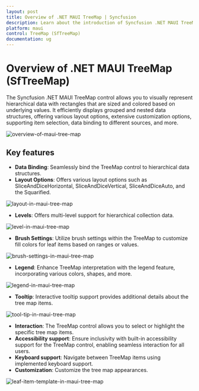 ```yaml
---
layout: post
title: Overview of .NET MAUI TreeMap | Syncfusion
description: Learn about the introduction of Syncfusion .NET MAUI TreeMap(STreeMap) control, its basic features, and the functionalities of treemap.
platform: maui
control: TreeMap (SfTreeMap)
documentation: ug
---
```

 
# Overview of .NET MAUI TreeMap (SfTreeMap)

The Syncfusion .NET MAUI TreeMap control allows you to visually represent hierarchical data with rectangles that are sized and colored based on underlying values. It efficiently displays grouped and nested data structures, offering various layout options, extensive customization options, supporting item selection, data binding to different sources, and more.

 ![overview-of-maui-tree-map](images/overview/overview-of-maui-tree-map.png)

## Key features 
 
 * **Data Binding**: Seamlessly bind the TreeMap control to hierarchical data structures.
 * **Layout Options**: Offers various layout options such as SliceAndDiceHorizontal, SliceAndDiceVertical, SliceAndDiceAuto, and the Squarified.

 ![layout-in-maui-tree-map](images/overview/layout-in-maui-tree-map.png)

 * **Levels**: Offers multi-level support for hierarchical collection data.

 ![level-in-maui-tree-map](images/overview/level-in-maui-tree-map.png)

 * **Brush Settings**: Utilize brush settings within the TreeMap to customize fill colors for leaf items based on ranges or values.

![brush-settings-in-maui-tree-map](images/overview/brush-settings-in-maui-tree-map.png)

 * **Legend**: Enhance TreeMap interpretation with the legend feature, incorporating various colors, shapes, and more. 

![legend-in-maui-tree-map](images/overview/legend-in-maui-tree-map.png)

 * **Tooltip**: Interactive tooltip support provides additional details about the tree map items.

![tool-tip-in-maui-tree-map](images/overview/tool-tip-in-maui-tree-map.gif)

 * **Interaction**: The TreeMap control allows you to select or highlight the specific tree map items.
 * **Accessibility support**:  Ensure inclusivity with built-in accessibility support for the TreeMap control, enabling seamless interaction for all users.
 * **Keyboard support**: Navigate between TreeMap items using implemented keyboard support.
 * **Customization**: Customize the tree map appearances.

 ![leaf-item-template-in-maui-tree-map](images/overview/leaf-item-template-in-maui-tree-map.png)
